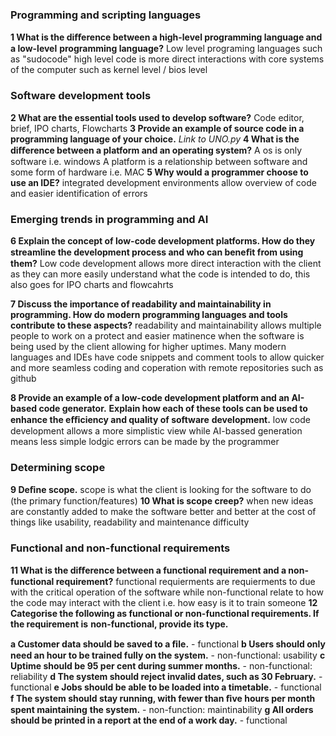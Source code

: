 ### Programming and scripting languages
**1 What is the diﬀerence between a high-level programming language and a low-level**
**programming language?**
Low level programing languages such as "sudocode" high level code is more direct interactions with core systems of the computer such as kernel level / bios level
### Software development tools
**2 What are the essential tools used to develop software?**
Code editor, brief, IPO charts, Flowcharts
**3 Provide an example of source code in a programming language of your choice.**
*Link to UNO.py*
**4 What is the diﬀerence between a platform and an operating system?**
A os is only software i.e. windows
A platform is a relationship between software and some form of hardware i.e. MAC
**5 Why would a programmer choose to use an IDE?**
integrated development environments allow overview of code and easier identification of errors
### Emerging trends in programming and AI
**6 Explain the concept of low-code development platforms. How do they streamline the development process and who can beneﬁt from using them?**
Low code development allows more direct interaction with the client as they can more easily understand what the code is intended to do, this also goes for IPO charts and flowcahrts

**7 Discuss the importance of readability and maintainability in programming. How do modern programming languages and tools contribute to these aspects?**
readability and maintainability allows multiple people to work on a protect and easier matinence when the software is being used by the client allowing for higher uptimes. Many modern languages and IDEs have code snippets and comment tools to allow quicker and more seamless coding and coperation with remote repositories such as github

**8 Provide an example of a low-code development platform and an AI-based code generator.**
**Explain how each of these tools can be used to enhance the eﬃciency and quality of software**
**development.**
low code development allows a more simplistic view while AI-bassed generation means less simple lodgic errors can be made by the programmer
### Determining scope
**9 Deﬁne scope.**
scope is what the client is looking for the software to do (the primary function/features)
**10 What is scope creep?**
when new ideas are constantly added to make the software better and better at the cost of things like usability, readability and maintenance difficulty
### Functional and non-functional requirements
**11 What is the diﬀerence between a functional requirement and a non-functional requirement?** 
functional requierments are requierments to due with the critical operation of the software while non-functional relate to how the code may interact with the client i.e. how easy is it to train someone
**12 Categorise the following as functional or non-functional requirements. If the requirement is**
**non-functional, provide its type.**

**a Customer data should be saved to a ﬁle.** - functional
**b Users should only need an hour to be trained fully on the system.** - non-functional: usability
**c Uptime should be 95 per cent during summer months.** - non-functional: reliability
**d The system should reject invalid dates, such as 30 February.** - functional
**e Jobs should be able to be loaded into a timetable.** - functional
**f The system should stay running, with fewer than ﬁve hours per month spent maintaining**
**the system.** - non-function: maintinability
**g All orders should be printed in a report at the end of a work day.** - functional 